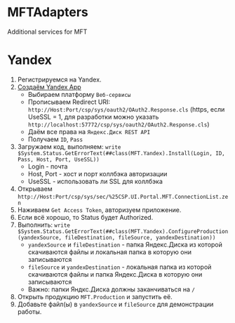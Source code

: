 # MFTAdapters
Additional services for MFT

# Yandex

1. Регистрируемся на Yandex.
2. [Создаём Yandex App](https://oauth.yandex.ru/client/new)
    - Выбираем платформу `Веб-сервисы`
    - Прописываем Redirect URI: `http://Host:Port/csp/sys/oauth2/OAuth2.Response.cls` (https, если UseSSL = 1, для разработки можно указать  `http://localhost:57772/csp/sys/oauth2/OAuth2.Response.cls`)
    - Даём все права на `Яндекс.Диск REST API`
    - Получаем `ID`, `Pass`
3. Загружаем код, выполняем: `write $System.Status.GetErrorText(##class(MFT.Yandex).Install(Login, ID, Pass, Host, Port, UseSSL))`
    - Login - почта
    - Host, Port - хост и порт коллбэка авторизации
    - UseSSL - использовать ли SSL для коллбэка
4. Открываем `http://Host:Port/csp/sys/sec/%25CSP.UI.Portal.MFT.ConnectionList.zen`
5. Наживаем `Get Access Token`, авторизуем приложение.
6. Если всё хорошо, то Status будет Authorized.
7. Выполнить: `write $System.Status.GetErrorText(##class(MFT.Yandex).ConfigureProduction(yandexSource, fileDestination, fileSource, yandexDestination))`
    - `yandexSource` и `fileDestination` - папка Яндекс.Диска из которой скачиваются файлы и локальная папка в которую они записываются  
    - `fileSource` и `yandexDestination` - локальная папка из которой скачиваются файлы и папка Яндекс.Диска в которую они записываются 
    - Важно: папки Яндкс.Диска должны заканчиваться на `/`
8. Открыть продукцию `MFT.Production` и запустить её. 
9. Добавьте файл(ы) в `yandexSource` и `fileSource` для демонстрации работы.
